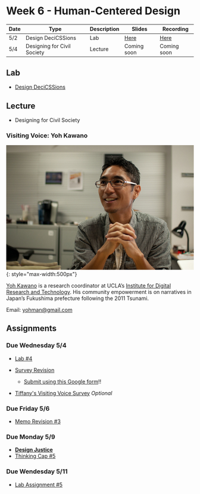 # Week 6 - Human-Centered Design

Date|Type|Description|Slides|Recording|
|---|----|-----------|------|---------|
|5/2|Design DeciCSSions|Lab|[Here](../materials/AA191_S_W6_Lab_6.pdf)|[Here](https://ucla.zoom.us/rec/share/YQ2y-8CigA6it2jZwJ0ne7SY0ZuYZPaXeXh66nCpHirMIAuCq-1ld-WiGPw_l7yd.wki8t5ghrUM2aHSk)|
|5/4|Designing for Civil Society|Lecture|Coming soon|Coming soon|

## Lab

- [Design DeciCSSions](../labs/week6/index.md)

## Lecture

- Designing for Civil Society
<!-- - [Designing for Civil Society](../materials/AA191_S_W5_Lecture_5.pdf) -->

<!-- ## Group Exercise

Instructions here:

- [https://tinyurl.com/aa191-54ex](https://tinyurl.com/aa191-54ex) -->

### Visiting Voice: Yoh Kawano

![../media/yohkawano.jpg](../media/yohkawano.jpg){: style="max-width:500px"}

[Yoh Kawano](https://twitter.com/yohman) is a research coordinator at UCLA’s [Institute for Digital Research and Technology](https://idre.ucla.edu/people/yoh-kawano). His community empowerment is on narratives in Japan’s Fukushima prefecture following the 2011 Tsunami.

Email: [yohman@gmail.com](mailto:yohman@gmail.com)

## Assignments

### Due Wednesday 5/4

- [Lab #4](../assignments/week4/group_assignment.md)
- [Survey Revision](../assignments/week4/group_assignment.md)
  - [Submit using this Google form](https://forms.gle/8TU2Hj8o6J7UYjZ7A)!!

- [Tiffany's Visiting Voice Survey](https://docs.google.com/forms/d/e/1FAIpQLSewtp-AVsaftbC2Ie5ZR5K03XSJXib-2SgpmQwYPDB4eaIGyw/) *Optional*

### Due Friday 5/6

- [Memo Revision #3](../assignments/week2/group_assignment.md)

### Due Monday 5/9

- [**Design Justice**](../assignments/week5/reading.md)
- [Thinking Cap #5](../assignments/week6/thinking_cap.md)

### Due Wendesday 5/11

- [Lab Assignment #5](../assignments/week6/lab_assignment.md)
